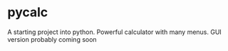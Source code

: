 # pycalc
A starting project into python.  Powerful calculator with many menus.
GUI version probably coming soon
